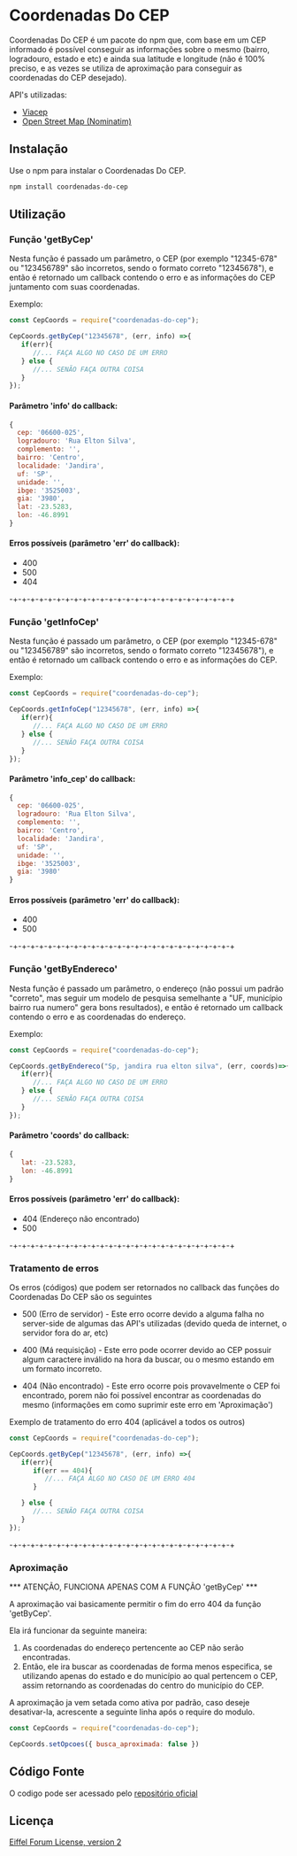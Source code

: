 # Coordenadas Do CEP

Coordenadas Do CEP é um pacote do npm que, com base em um CEP informado é possível 
conseguir as informações sobre o mesmo (bairro, logradouro, estado e etc) e ainda 
sua latitude e longitude (não é 100% preciso, e as vezes se utiliza de aproximação
para conseguir as coordenadas do CEP desejado).

API's utilizadas:

 - [Viacep](https://viacep.com.br)
 - [Open Street Map (Nominatim)](https://www.nominatim.org)

## Instalação

Use o npm para instalar o Coordenadas Do CEP.

```bash
npm install coordenadas-do-cep
```

## Utilização


### Função 'getByCep'

Nesta função é passado um parâmetro, o CEP (por exemplo "12345-678" ou "123456789" são incorretos, sendo o formato correto "12345678"), e então é retornado um callback contendo o erro e as informações do CEP juntamento com suas coordenadas.

Exemplo:
```javascript
const CepCoords = require("coordenadas-do-cep");

CepCoords.getByCep("12345678", (err, info) =>{
   if(err){
      //... FAÇA ALGO NO CASO DE UM ERRO
   } else {
      //... SENÃO FAÇA OUTRA COISA
   }
});
```

#### Parâmetro 'info' do callback:
```javascript
{ 
  cep: '06600-025',
  logradouro: 'Rua Elton Silva',
  complemento: '',
  bairro: 'Centro',
  localidade: 'Jandira',
  uf: 'SP',
  unidade: '',
  ibge: '3525003',
  gia: '3980',
  lat: -23.5283,
  lon: -46.8991 
}
```
#### Erros possíveis (parâmetro 'err' do callback):
- 400
- 500
- 404

-+-+-+-+-+-+-+-+-+-+-+-+-+-+-+-+-+-+-+-+-+-+-+-+-+-+

### Função 'getInfoCep'

Nesta função é passado um parâmetro, o CEP (por exemplo "12345-678" ou "123456789" são incorretos, sendo o formato correto "12345678"), e então é retornado um callback contendo o erro e as informações do CEP.

Exemplo:
```javascript
const CepCoords = require("coordenadas-do-cep");

CepCoords.getInfoCep("12345678", (err, info) =>{
   if(err){
      //... FAÇA ALGO NO CASO DE UM ERRO
   } else {
      //... SENÃO FAÇA OUTRA COISA
   }
});
```

#### Parâmetro 'info_cep' do callback:
```javascript
{ 
  cep: '06600-025',
  logradouro: 'Rua Elton Silva',
  complemento: '',
  bairro: 'Centro',
  localidade: 'Jandira',
  uf: 'SP',
  unidade: '',
  ibge: '3525003',
  gia: '3980'
}
```
#### Erros possíveis (parâmetro 'err' do callback):
- 400
- 500

-+-+-+-+-+-+-+-+-+-+-+-+-+-+-+-+-+-+-+-+-+-+-+-+-+-+

### Função 'getByEndereco'

Nesta função é passado um parâmetro, o endereço (não possui um padrão "correto", mas seguir um modelo de pesquisa semelhante a "UF, município bairro rua numero" gera bons resultados), e então é retornado um callback contendo o erro e as coordenadas do endereço.

Exemplo:
```javascript
const CepCoords = require("coordenadas-do-cep");

CepCoords.getByEndereco("Sp, jandira rua elton silva", (err, coords)=>{
   if(err){
      //... FAÇA ALGO NO CASO DE UM ERRO
   } else {
      //... SENÃO FAÇA OUTRA COISA
   }
});
```

#### Parâmetro 'coords' do callback:
```javascript
{
   lat: -23.5283,
   lon: -46.8991
}
```
#### Erros possíveis (parâmetro 'err' do callback):
- 404 (Endereço não encontrado)
- 500

-+-+-+-+-+-+-+-+-+-+-+-+-+-+-+-+-+-+-+-+-+-+-+-+-+-+

### Tratamento de erros
Os erros (códigos) que podem ser retornados no callback das funções do Coordenadas Do CEP são os seguintes

- 500 (Erro de servidor) - Este erro ocorre devido a alguma falha no server-side de algumas das API's utilizadas (devido queda de internet, o servidor fora do ar, etc)

 - 400 (Má requisição) - Este erro pode ocorrer devido ao CEP possuir algum caractere inválido na hora da buscar, ou o mesmo estando em um formato incorreto.

- 404 (Não encontrado) - Este erro ocorre pois provavelmente o CEP foi encontrado, porem não foi possível encontrar as coordenadas do mesmo (informações em como suprimir este erro em 'Aproximação')

Exemplo de tratamento do erro 404 (aplicável a todos os outros)
```javascript
const CepCoords = require("coordenadas-do-cep");

CepCoords.getByCep("12345678", (err, info) =>{
   if(err){
      if(err == 404){
         //... FAÇA ALGO NO CASO DE UM ERRO 404
      }

   } else {
      //... SENÃO FAÇA OUTRA COISA
   }
});
```

-+-+-+-+-+-+-+-+-+-+-+-+-+-+-+-+-+-+-+-+-+-+-+-+-+-+
### Aproximação
*** ATENÇÃO, FUNCIONA APENAS COM A FUNÇÃO 'getByCep' ***

A aproximação vai basicamente permitir o fim do erro 404 da função 'getByCep'.

Ela irá funcionar da seguinte maneira:
1. As coordenadas do endereço pertencente ao CEP não serão encontradas.
2. Então, ele ira buscar as coordenadas de forma menos especifica, se utilizando apenas do estado e do município ao qual pertencem o CEP, assim retornando as coordenadas do centro do município do CEP.

A aproximação ja vem setada como ativa por padrão, caso deseje desativar-la, acrescente a seguinte linha após o require do modulo.

```javascript
const CepCoords = require("coordenadas-do-cep");

CepCoords.setOpcoes({ busca_aproximada: false })
```

## Código Fonte
O codigo pode ser acessado pelo [repositório oficial](https://github.com/viniciusm2001/coordenadas-do-cep)

## Licença
[Eiffel Forum License, version 2](http://www.eiffel-nice.org/license/eiffel-forum-license-2.txt)